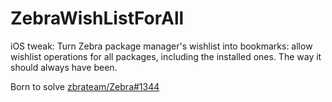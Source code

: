 # ZebraWishListForAll

iOS tweak: Turn Zebra package manager's wishlist into bookmarks: allow wishlist operations for all packages, including the installed ones. The way it should always have been.

Born to solve [zbrateam/Zebra#1344](https://github.com/zbrateam/Zebra/issues/1344)
